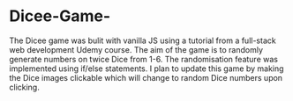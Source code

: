 # Dicee-Game-
The Dicee game was bulit with vanilla JS using a tutorial from a full-stack web development Udemy course. The aim of the game is to randomly generate numbers on twice Dice from 1-6. The randomisation feature was implemented using if/else statements. I plan to update this game by making the Dice images clickable which will change to random Dice numbers upon clicking.
